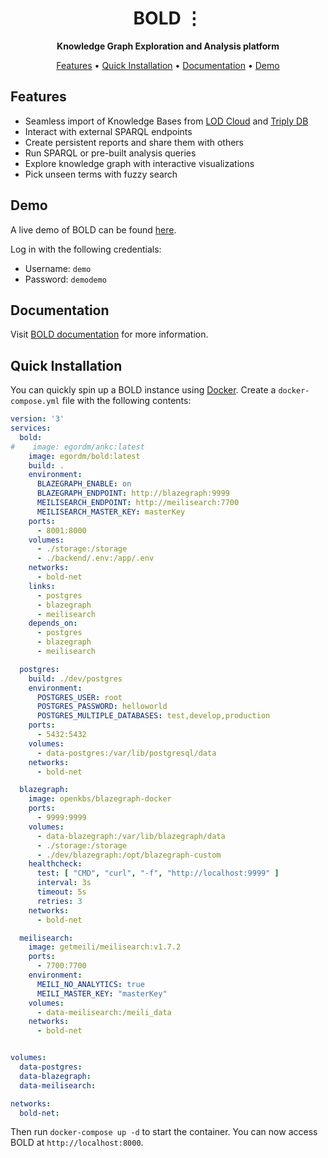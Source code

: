 <!-- markdownlint-disable -->
<div id="top"></div>
<div align="center">
    <h1>BOLD ⋮</h1>
    <p>
        <b>Knowledge Graph Exploration and Analysis platform</b>
    </p>
</div>
<p align="center">
  <a href="#features">Features</a> •
  <a href="#quick-installation">Quick Installation</a> •
  <a href="https://egordm.github.io/BOLD/">Documentation</a> •
  <a href="#demo">Demo</a>
</p>
<!-- markdownlint-enable -->

## Features
* Seamless import of Knowledge Bases from [LOD Cloud](https://lod-cloud.net/) and [Triply DB](https://triplydb.com/)
* Interact with external SPARQL endpoints
* Create persistent reports and share them with others
* Run SPARQL or pre-built analysis queries
* Explore knowledge graph with interactive visualizations
* Pick unseen terms with fuzzy search

## Demo
A live demo of BOLD can be found [here](https://bold-demo.ml/).

Log in with the following credentials:
* Username: `demo`
* Password: `demodemo`

## Documentation
Visit [BOLD documentation](https://egordm.github.io/BOLD/) for more information.

## Quick Installation
You can quickly spin up a BOLD instance using [Docker](https://www.docker.com/).
Create a `docker-compose.yml` file with the following contents:
```yaml
version: '3'
services:
  bold:
#    image: egordm/ankc:latest
    image: egordm/bold:latest
    build: .
    environment:
      BLAZEGRAPH_ENABLE: on
      BLAZEGRAPH_ENDPOINT: http://blazegraph:9999
      MEILISEARCH_ENDPOINT: http://meilisearch:7700
      MEILISEARCH_MASTER_KEY: masterKey
    ports:
      - 8001:8000
    volumes:
      - ./storage:/storage
      - ./backend/.env:/app/.env
    networks:
      - bold-net
    links:
      - postgres
      - blazegraph
      - meilisearch
    depends_on:
      - postgres
      - blazegraph
      - meilisearch

  postgres:
    build: ./dev/postgres
    environment:
      POSTGRES_USER: root
      POSTGRES_PASSWORD: helloworld
      POSTGRES_MULTIPLE_DATABASES: test,develop,production
    ports:
      - 5432:5432
    volumes:
      - data-postgres:/var/lib/postgresql/data
    networks:
      - bold-net

  blazegraph:
    image: openkbs/blazegraph-docker
    ports:
      - 9999:9999
    volumes:
      - data-blazegraph:/var/lib/blazegraph/data
      - ./storage:/storage
      - ./dev/blazegraph:/opt/blazegraph-custom
    healthcheck:
      test: [ "CMD", "curl", "-f", "http://localhost:9999" ]
      interval: 3s
      timeout: 5s
      retries: 3
    networks:
      - bold-net

  meilisearch:
    image: getmeili/meilisearch:v1.7.2
    ports:
      - 7700:7700
    environment:
      MEILI_NO_ANALYTICS: true
      MEILI_MASTER_KEY: "masterKey"
    volumes:
      - data-meilisearch:/meili_data
    networks:
      - bold-net


volumes:
  data-postgres:
  data-blazegraph:
  data-meilisearch:

networks:
  bold-net:
```
Then run `docker-compose up -d` to start the container. You can now access BOLD at `http://localhost:8000`.
